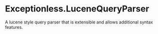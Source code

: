 Exceptionless.LuceneQueryParser
===========

A lucene style query parser that is extensible and allows additional syntax features.
